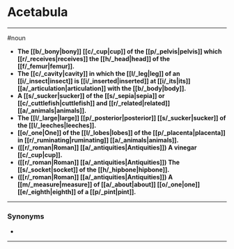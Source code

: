 # Acetabula
---
#noun
- **The [[b/_bony|bony]] [[c/_cup|cup]] of the [[p/_pelvis|pelvis]] which [[r/_receives|receives]] the [[h/_head|head]] of the [[f/_femur|femur]].**
- **The [[c/_cavity|cavity]] in which the [[l/_leg|leg]] of an [[i/_insect|insect]] is [[i/_inserted|inserted]] at [[i/_its|its]] [[a/_articulation|articulation]] with the [[b/_body|body]].**
- **A [[s/_sucker|sucker]] of the [[s/_sepia|sepia]] or [[c/_cuttlefish|cuttlefish]] and [[r/_related|related]] [[a/_animals|animals]].**
- **The [[l/_large|large]] [[p/_posterior|posterior]] [[s/_sucker|sucker]] of the [[l/_leeches|leeches]].**
- **[[o/_one|One]] of the [[l/_lobes|lobes]] of the [[p/_placenta|placenta]] in [[r/_ruminating|ruminating]] [[a/_animals|animals]].**
- **([[r/_roman|Roman]] [[a/_antiquities|Antiquities]]) A vinegar [[c/_cup|cup]].**
- **([[r/_roman|Roman]] [[a/_antiquities|Antiquities]]) The [[s/_socket|socket]] of the [[h/_hipbone|hipbone]].**
- **([[r/_roman|Roman]] [[a/_antiquities|Antiquities]]) A [[m/_measure|measure]] of [[a/_about|about]] [[o/_one|one]] [[e/_eighth|eighth]] of a [[p/_pint|pint]].**
---
### Synonyms
- 
---
